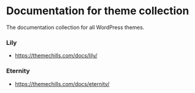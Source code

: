 # Documentation for theme collection
The documentation collection for all WordPress themes.

### Lily

- https://themechills.com/docs/lily/

### Eternity

- https://themechills.com/docs/eternity/
